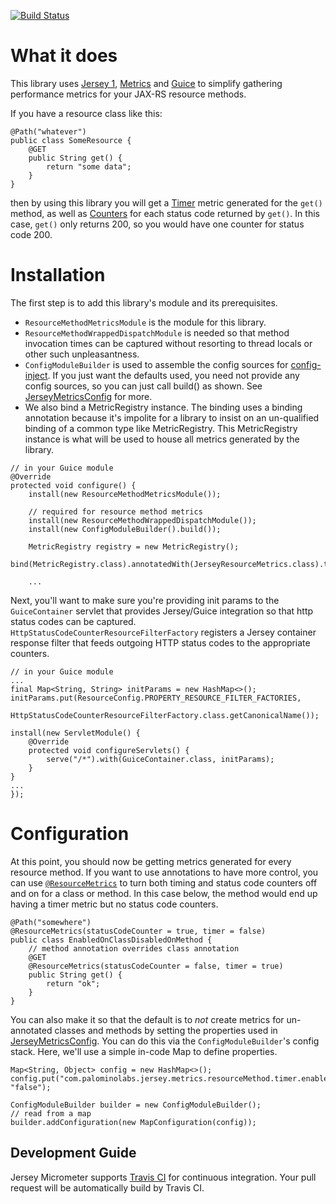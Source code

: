 [![Build Status](https://travis-ci.com/stefanbirkner/jersey-micrometer.svg?branch=master)](https://travis-ci.com/stefanbirkner/jersey-micrometer)

# What it does

This library uses [Jersey 1](https://jersey.java.net/), [Metrics](http://metrics.codahale.com/) and [Guice](https://code.google.com/p/google-guice/) to simplify gathering performance metrics for your JAX-RS resource methods.

If you have a resource class like this:
```
@Path("whatever")
public class SomeResource {
    @GET
    public String get() {
        return "some data";
    }
}
```

then by using this library you will get a [Timer](http://metrics.codahale.com/manual/core/#timers) metric generated for the `get()` method, as well as [Counters](http://metrics.codahale.com/manual/core/#counters) for each status code returned by `get()`. In this case, `get()` only returns 200, so you would have one counter for status code 200.

# Installation

The first step is to add this library's module and its prerequisites.
- `ResourceMethodMetricsModule` is the module for this library.
- `ResourceMethodWrappedDispatchModule` is needed so that method invocation times can be captured without resorting to thread locals or other such unpleasantness.
- `ConfigModuleBuilder` is used to assemble the config sources for [config-inject](https://github.com/palominolabs/config-inject). If you just want the defaults used, you need not provide any config sources, so you can just call build() as shown. See [JerseyMetricsConfig](https://github.com/palominolabs/jersey-metrics-filter/blob/master/src/main/java/com/palominolabs/metrics/jersey/JerseyMetricsConfig.java) for more.
- We also bind a MetricRegistry instance. The binding uses a binding annotation because it's impolite for a library to insist on an un-qualified binding of a common type like MetricRegistry. This MetricRegistry instance is what will be used to house all metrics generated by the library.

```
// in your Guice module
@Override
protected void configure() {
    install(new ResourceMethodMetricsModule());

    // required for resource method metrics
    install(new ResourceMethodWrappedDispatchModule());
    install(new ConfigModuleBuilder().build());

    MetricRegistry registry = new MetricRegistry();
    bind(MetricRegistry.class).annotatedWith(JerseyResourceMetrics.class).toInstance(registry);

    ...
```

Next, you'll want to make sure you're providing init params to the `GuiceContainer` servlet that provides Jersey/Guice integration so that http status codes can be captured. `HttpStatusCodeCounterResourceFilterFactory` registers a Jersey container response filter that feeds outgoing HTTP status codes to the appropriate counters.
```
// in your Guice module
...
final Map<String, String> initParams = new HashMap<>();
initParams.put(ResourceConfig.PROPERTY_RESOURCE_FILTER_FACTORIES,
    HttpStatusCodeCounterResourceFilterFactory.class.getCanonicalName());

install(new ServletModule() {
    @Override
    protected void configureServlets() {
        serve("/*").with(GuiceContainer.class, initParams);
    }
}
...
});
```
# Configuration

At this point, you should now be getting metrics generated for every resource method. If you want to use annotations to have more control, you can use [`@ResourceMetrics`](https://github.com/palominolabs/jersey-metrics-filter/blob/master/src/main/java/com/palominolabs/metrics/jersey/ResourceMetrics.java) to turn both timing and status code counters off and on for a class or method. In this case below, the method would end up having a timer metric but no status code counters.
```
@Path("somewhere")
@ResourceMetrics(statusCodeCounter = true, timer = false)
public class EnabledOnClassDisabledOnMethod {
    // method annotation overrides class annotation
    @GET
    @ResourceMetrics(statusCodeCounter = false, timer = true)
    public String get() {
        return "ok";
    }
}
```

You can also make it so that the default is to *not* create metrics for un-annotated classes and methods by setting the properties used in [JerseyMetricsConfig](https://github.com/palominolabs/jersey-metrics-filter/blob/master/src/main/java/com/palominolabs/metrics/jersey/JerseyMetricsConfig.java). You can do this via the `ConfigModuleBuilder`'s config stack. Here, we'll use a simple in-code Map to define properties.

```
Map<String, Object> config = new HashMap<>();
config.put("com.palominolabs.jersey.metrics.resourceMethod.timer.enabledByDefault", "false");

ConfigModuleBuilder builder = new ConfigModuleBuilder();
// read from a map
builder.addConfiguration(new MapConfiguration(config));
```

## Development Guide

Jersey Micrometer supports [Travis CI](https://travis-ci.com/) for continuous
integration. Your pull request will be automatically build by Travis CI.
